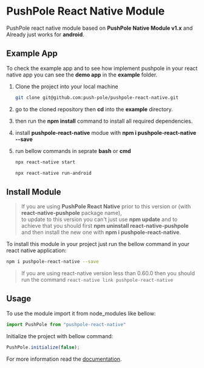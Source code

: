 # PushPole React Native Module

PushPole react native module based on **PushPole Native Module v1.x** and 
Already just works for **android**.

## Example App

To check the example app and to see how implement pushpole in your react native app you can see the **demo app** in the **example** folder.

1. Clone the project into your local machine
	
	```bash
    git clone git@github.com:push-pole/pushpole-react-native.git
	```
2. go to the cloned repository then **cd** into the **example** directory.
3. then run the **npm install** command to install all required dependencies.
4. install **pushpole-react-native** modue with **npm i pushpole-react-native --save**
5. run bellow commands in seprate **bash** or **cmd**

	```bash
	npx react-native start
	```

	```bash
	npx react-native run-android
	```

## Install Module

> If you are using **PushPole React Native** prior to this version or
> (with **react-native-pushpole** package name),   
> to update to this version you can't just use **npm update** and
> to achieve that you should first **npm uninstall react-native-pushpole** and then
> install the new one with **npm i pushpole-react-native**.

To install this module in your project just run the bellow command in your 
react native application:

```bash
npm i pushpole-react-native --save
```

> If you are using react-native version less than 0.60.0 then you
> should run the command ```react-native link pushpole-react-native```

## Usage

To use the module import it from node_modules like bellow:

```javascript
import PushPole from "pushpole-react-native"
```

Initialize the project with bellow command:

```javascript
PushPole.initialize(false);
```


For more information read the [documentation](https://push-pole.com/docs/react-native).